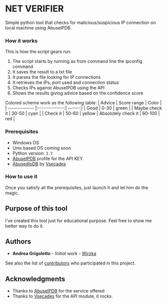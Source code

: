 # NET VERIFIER

Simple python tool that checks for malicious/suspicious IP connection on local machine using AbuseIPDB.

### How it works
This is how the script gears run:
1. The script starts by running as from command line the ipconfig command
2. It saves the result to a txt file
3. It parses the file looking for IP connections
4. It retrieves the IPs, port used and connection status
5. Checks IPs against AbuseIPDB using the API
6. Shows the results giving advice based on the confidence score

Colored scheme work as the following table:
| Advice        | Score range   | Color  |
| ------------- |:-------------:| ------:|
| Good          | 0-30  | green |
| Maybe check it | 30-50  |   cyan  |
| Check it | 50-60  | yellow
| Absolutely  check it | 60-100      |   red |

### Prerequisites

* Windows OS
* Unix based OS coming soon
* Python version: `3.7`
* [AbuseIPDB](https://www.abuseipdb.com) profile for the API KEY
* [AbusedIpDB](https://github.com/vsecades/AbuseIpDb) by [Vsecades](https://github.com/vsecades)

### How to use it
Once you satisfy all the prerequisites, just launch it and let him do the magic.

## Purpose of this tool
I've created this tool just for educational purpose.
Feel free to show me better way to do it.

## Authors

* **Andrea Grigoletto** - *Initial work* - [Wirzka](https://github.com/wirzka)

See also the list of [contributors](https://github.com/wirzka/dnsverifier/contributors) who participated in this project.

## Acknowledgments

* Thanks to [AbuseIPDB](https://www.abuseipdb.com) for the service offered
* Thanks to [Vsecades](https://github.com/vsecades) for the API module, it rocks.
